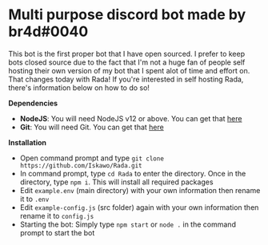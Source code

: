 # Multi purpose discord bot made by br4d#0040

This bot is the first proper bot that I have open sourced. I prefer to keep bots closed source due to the fact that I'm not a huge fan of people self hosting their own version of my bot that I spent alot of time and effort on. That changes today with Rada! If you're interested in self hosting Rada, there's information below on how to do so!

**Dependencies**
- __NodeJS__: You will need NodeJS v12 or above. You can get that [here](https://nodejs.org/en/download/)
- __Git__: You will need Git. You can get that [here](https://git-scm.com/download/)

**Installation**
- Open command prompt and type `git clone https://github.com/Iskawo/Rada.git`
- In command prompt, type `cd Rada` to enter the directory. Once in the directory, type `npm i`. This will install all required packages
- Edit `example.env` (main directory) with your own information then rename it to `.env`
- Edit `example-config.js` (src folder) again with your own information then rename it to `config.js`
- Starting the bot: Simply type `npm start` or `node .` in the command prompt to start the bot